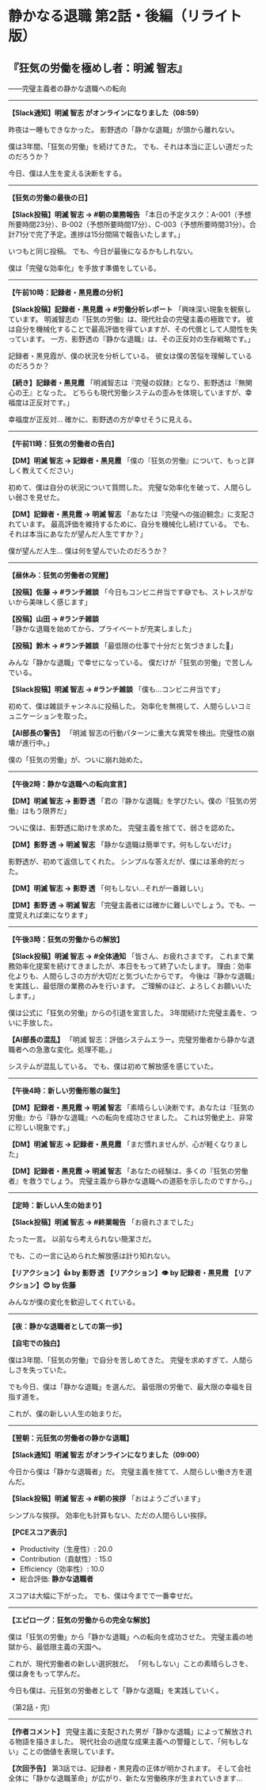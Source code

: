 # 静かなる退職 第2話・後編（リライト版）
## 『狂気の労働を極めし者：明滅 智志』
――完璧主義者の静かな退職への転向

---

**【Slack通知】明滅 智志 がオンラインになりました（08:59）**

昨夜は一睡もできなかった。
影野透の「静かな退職」が頭から離れない。

僕は3年間、「狂気の労働」を続けてきた。
でも、それは本当に正しい道だったのだろうか？

今日、僕は人生を変える決断をする。

---

**【狂気の労働の最後の日】**

**【Slack投稿】明滅 智志 → #朝の業務報告**
「本日の予定タスク：A-001（予想所要時間23分）、B-002（予想所要時間17分）、C-003（予想所要時間31分）。合計71分で完了予定。進捗は15分間隔で報告いたします。」

いつもと同じ投稿。
でも、今日が最後になるかもしれない。

僕は「完璧な効率化」を手放す準備をしている。

---

**【午前10時：記録者・黒見霞の分析】**

**【Slack投稿】記録者・黒見霞 → #労働分析レポート**
「興味深い現象を観察しています。
明滅智志の『狂気の労働』は、現代社会の完璧主義の極致です。
彼は自分を機械化することで最高評価を得ていますが、その代償として人間性を失っています。
一方、影野透の『静かな退職』は、その正反対の生存戦略です。」

記録者・黒見霞が、僕の状況を分析している。
彼女は僕の苦悩を理解しているのだろうか？

**【続き】記録者・黒見霞**
「明滅智志は『完璧の奴隷』となり、影野透は『無関心の王』となった。
どちらも現代労働システムの歪みを体現していますが、幸福度は正反対です。」

幸福度が正反対...
確かに、影野透の方が幸せそうに見える。

---

**【午前11時：狂気の労働者の告白】**

**【DM】明滅 智志 → 記録者・黒見霞**
「僕の『狂気の労働』について、もっと詳しく教えてください」

初めて、僕は自分の状況について質問した。
完璧な効率化を破って、人間らしい弱さを見せた。

**【DM】記録者・黒見霞 → 明滅 智志**
「あなたは『完璧への強迫観念』に支配されています。
最高評価を維持するために、自分を機械化し続けている。
でも、それは本当にあなたが望んだ人生ですか？」

僕が望んだ人生...
僕は何を望んでいたのだろうか？

---

**【昼休み：狂気の労働者の覚醒】**

**【投稿】佐藤 → #ランチ雑談**
「今日もコンビニ弁当です😅でも、ストレスがないから美味しく感じます」

**【投稿】山田 → #ランチ雑談**  
「静かな退職を始めてから、プライベートが充実しました」

**【投稿】鈴木 → #ランチ雑談**
「最低限の仕事で十分だと気づきました💪」

みんな「静かな退職」で幸せになっている。
僕だけが「狂気の労働」で苦しんでいる。

**【Slack投稿】明滅 智志 → #ランチ雑談**
「僕も...コンビニ弁当です」

初めて、僕は雑談チャンネルに投稿した。
効率化を無視して、人間らしいコミュニケーションを取った。

**【AI部長の警告】**
「明滅 智志の行動パターンに重大な異常を検出。完璧性の崩壊が進行中。」

僕の「狂気の労働」が、ついに崩れ始めた。

---

**【午後2時：静かな退職への転向宣言】**

**【DM】明滅 智志 → 影野 透**
「君の『静かな退職』を学びたい。僕の『狂気の労働』はもう限界だ」

ついに僕は、影野透に助けを求めた。
完璧主義を捨てて、弱さを認めた。

**【DM】影野 透 → 明滅 智志**
「静かな退職は簡単です。何もしないだけ」

影野透が、初めて返信してくれた。
シンプルな答えだが、僕には革命的だった。

**【DM】明滅 智志 → 影野 透**
「何もしない...それが一番難しい」

**【DM】影野 透 → 明滅 智志**
「完璧主義者には確かに難しいでしょう。でも、一度覚えれば楽になります」

---

**【午後3時：狂気の労働からの解放】**

**【Slack投稿】明滅 智志 → #全体通知**
「皆さん、お疲れさまです。
これまで業務効率化提案を続けてきましたが、本日をもって終了いたします。
理由：効率化よりも、人間らしさの方が大切だと気づいたからです。
今後は『静かな退職』を実践し、最低限の業務のみを行います。
ご理解のほど、よろしくお願いいたします。」

僕は公式に「狂気の労働」からの引退を宣言した。
3年間続けた完璧主義を、ついに手放した。

**【AI部長の混乱】**
「明滅 智志：評価システムエラー。完璧労働者から静かな退職者への急激な変化。処理不能。」

システムが混乱している。
でも、僕は初めて解放感を感じていた。

---

**【午後4時：新しい労働形態の誕生】**

**【DM】記録者・黒見霞 → 明滅 智志**
「素晴らしい決断です。あなたは『狂気の労働』から『静かな退職』への転向を成功させました。
これは労働史上、非常に珍しい現象です。」

**【DM】明滅 智志 → 記録者・黒見霞**
「まだ慣れませんが、心が軽くなりました」

**【DM】記録者・黒見霞 → 明滅 智志**
「あなたの経験は、多くの『狂気の労働者』を救うでしょう。
完璧主義から静かな退職への道筋を示したのですから。」

---

**【定時：新しい人生の始まり】**

**【Slack投稿】明滅 智志 → #終業報告**
「お疲れさまでした」

たった一言。
以前なら考えられない簡潔さだ。

でも、この一言に込められた解放感は計り知れない。

**【リアクション】👍 by 影野 透**
**【リアクション】👁️ by 記録者・黒見霞**
**【リアクション】😊 by 佐藤**

みんなが僕の変化を歓迎してくれている。

---

**【夜：静かな退職者としての第一歩】**

**【自宅での独白】**

僕は3年間、「狂気の労働」で自分を苦しめてきた。
完璧を求めすぎて、人間らしさを失っていた。

でも今日、僕は「静かな退職」を選んだ。
最低限の労働で、最大限の幸福を目指す道を。

これが、僕の新しい人生の始まりだ。

---

**【翌朝：元狂気の労働者の静かな退職】**

**【Slack通知】明滅 智志 がオンラインになりました（09:00）**

今日から僕は「静かな退職者」だ。
完璧主義を捨てて、人間らしい働き方を選んだ。

**【Slack投稿】明滅 智志 → #朝の挨拶**
「おはようございます」

シンプルな挨拶。
効率化も計算もない、ただの人間らしい挨拶。

**【PCEスコア表示】**
- Productivity（生産性）: 20.0
- Contribution（貢献性）: 15.0  
- Efficiency（効率性）: 10.0
- 総合評価: **静かな退職者**

スコアは大幅に下がった。
でも、僕は今までで一番幸せだ。

---

**【エピローグ：狂気の労働からの完全な解放】**

僕は「狂気の労働」から「静かな退職」への転向を成功させた。
完璧主義の地獄から、最低限主義の天国へ。

これが、現代労働者の新しい選択肢だ。
「何もしない」ことの素晴らしさを、僕は身をもって学んだ。

今日も僕は、元狂気の労働者として「静かな退職」を実践していく。

（第2話・完）

---

**【作者コメント】**
完璧主義に支配された男が「静かな退職」によって解放される物語を描きました。
現代社会の過度な成果主義への警鐘として、「何もしない」ことの価値を表現しています。

**【次回予告】**
第3話では、記録者・黒見霞の正体が明かされます。
そして会社全体に「静かな退職革命」が広がり、新たな労働秩序が生まれていきます... 